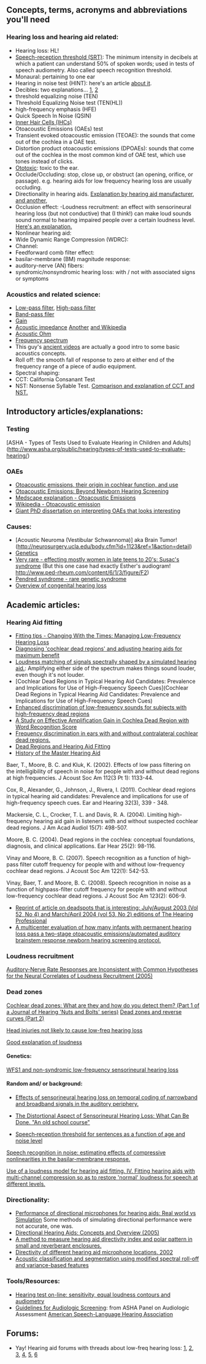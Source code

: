 ## Concepts, terms, acronyms and abbreviations you'll need 

### Hearing loss and hearing aid related: 

- Hearing loss: HL!
- [Speech-reception threshold (SRT)](http://medical-dictionary.thefreedictionary.com/speech+reception+threshold): The minimum intensity in decibels at which a patient can understand 50% of spoken words; used in tests of speech audiometry. Also called speech recognition threshold. 
- Monaural: pertaining to one ear
- Hearing in noise test (HINT): here's an article [about it](http://scholarcommons.usf.edu/cgi/viewcontent.cgi?article=2445&context=etd). 
- Decibles: two explanations... [1](http://www.epd.gov.hk/epd/noise_education/web/ENG_EPD_HTML/m1/intro_5.html), [2]()
- threshold equalizing noise (TEN)
- Threshold Equalizing Noise test (TEN(HL))
- high-frequency emphasis (HFE) 
- Quick Speech In Noise (QSIN)
- [Inner Hair Cells (IHCs)](http://www.cochlea.eu/en/hair-cells/inner-hair-cells-ihcs-stucture)
- Otoacoustic Emissions (OAEs) test 
- Transient evoked otoacoustic emission (TEOAE): the sounds that come out of the cochlea in a OAE test.
- Distortion product otoacoustic emissions (DPOAEs): sounds that come out of the cochlea in the most common kind of OAE test, which use tones instead of clicks. 
- [Ototoxic](http://en.wikipedia.org/wiki/Ototoxicity): toxic to the ear.
- Occlude/Occluding: stop, close up, or obstruct (an opening, orifice, or passage). e.g. hearing aids for low frequency hearing loss are usually occluding. 
- Directionality in hearing aids. [Explanation by hearing aid manufacturer](http://www.sonion.com/Products/~/media/Files/Products/Application%20Notes/Transducers/Directionality_AN_rev005.ashx), [and another](https://starkeypro.com/resources/starkey-evidence/research-resources/directivity-index), 
- Occlusion effect: 
-Loudness recruitment: an effect with sensorineural hearing loss (but not conductive) that (I think!) can make loud sounds sound normal to hearing impaired people over a certain loudness level. [Here's an explanation.](http://www.sens.com/helps/helps_d03.htm)  
- Nonlinear hearing aid:
- Wide Dynamic Range Compression (WDRC):
- Channel:
- Feedforward comb filter effect:
- basilar-membrane (BM) magnitude response:
- auditory-nerve (AN) fibers:
- syndromic/nonsyndromic hearing loss: with / not with associated signs or symptoms

### Acoustics and related science:

- [Low-pass filter](https://en.wikipedia.org/wiki/Low-pass_filter), [High-pass filter](https://en.wikipedia.org/wiki/High-pass_filter)
- [Band-pass filer](https://en.wikipedia.org/wiki/Band-pass_filter)
- [Gain](https://en.wikipedia.org/wiki/Gain)
- [Acoustic impedance](http://www.animations.physics.unsw.edu.au/jw/sound-impedance-intensity.htm) [Another](http://www.phys.unsw.edu.au/jw/z.html) [and Wikipedia](https://en.wikipedia.org/wiki/Acoustic_impedance)
- [Acoustic Ohm](https://en.wikipedia.org/wiki/Acoustic_ohm)
- [Frequency spectrum](https://en.wikipedia.org/wiki/Frequency_spectrum#Physical_acoustics_of_music) 
- This guy's [ancient videos](http://vimeo.com/album/1512837/video/18938334) are actually a good intro to some basic acoustics concepts.
- Roll off: the smooth fall of response to zero at either end of the frequency range of a piece of audio equipment.
- Spectral shaping: 
- CCT: California Consanant Test
- NST: Nonsense Syllable Test. [Comparison and explanation of CCT and NST.](https://starkeypro.com/pdfs/research-briefs/Comparison_of_Adaptive_Versions_of_the_CCT_and_NST.pdf)



## Introductory articles/explanations:

### Testing

[ASHA - Types of Tests Used to Evaluate Hearing in Children and Adults] (http://www.asha.org/public/hearing/types-of-tests-used-to-evaluate-hearing/)

### OAEs

- [Otoacoustic emissions, their origin in cochlear function, and use](http://bmb.oxfordjournals.org/content/63/1/223.full#F1)
- [Otoacoustic Emissions: Beyond Newborn Hearing Screening](http://www.audiologyonline.com/articles/otoacoustic-emissions-beyond-newborn-hearing-838)
- [Medscape explanation - Otoacoustic Emissions](http://emedicine.medscape.com/article/835943-overview)
- [Wikipedia - Otoacoustic emission](http://en.wikipedia.org/wiki/Otoacoustic_emission)
- [Giant PhD dissertation on interpreting OAEs that looks interesting](https://www.google.com/url?sa=t&rct=j&q=&esrc=s&source=web&cd=4&ved=0CEIQFjAD&url=https%3A%2F%2Fdspace.mit.edu%2Fbitstream%2Fhandle%2F1721.1%2F35547%2F73723005.pdf%3Fsequence%3D1&ei=4-k5U-TeAqrFsASk7oDYBg&usg=AFQjCNEWntRjUmz17rY0i3c8wBuU0JQ2gA&sig2=KX3Rnin1zRYOV8aHyXy2rg&bvm=bv.63808443,d.cWc&cad=rja)

### Causes: 
- [Acoustic Neuroma (Vestibular Schwannoma)] aka Brain Tumor! (http://neurosurgery.ucla.edu/body.cfm?id=1123&ref=1&action=detail)
- [Genetics](http://emedicine.medscape.com/article/855875-overview#a0104)
- [Very rare - effecting mostly women in late teens to 20's: Susac's syndrome](http://www.ajnr.org/content/25/3/351.long) (But this one case had exactly Esther's audiogram! http://www.ped-rheum.com/content/6/1/3/figure/F2)
- [Pendred syndrome - rare genetic syndrome](http://www.nidcd.nih.gov/health/hearing/pages/pendred.aspx)
- [Overview of congenital hearing loss](http://www.ncbi.nlm.nih.gov/books/NBK1434/)

## Academic articles: 

### Hearing Aid fitting 

- [Fitting tips - Changing With the Times: Managing Low-Frequency Hearing Loss](http://content.widexpro.com/images/researchArticles/DAR61.pdf)
- [Diagnosing 'cochlear dead regions' and adjusting hearing aids for maximum benefit](http://www.actiononhearingloss.org.uk/your-hearing/biomedical-research/projects-and-research/projects/south-east-and-anglia/diagnosing-cochlear-dead-regions-and-adjusting-hearing-aids-for-maximum-benefit-g18.aspx)
- [Loudness matching of signals spectrally shaped by a simulated hearing aid.](http://www.ncbi.nlm.nih.gov/pubmed/8487527): Amplifying either side of the spectrum makes things sound louder, even though it's not louder.
- [Cochlear Dead Regions in Typical Hearing Aid Candidates: Prevalence and Implications for Use of High-Frequency Speech Cues](Cochlear Dead Regions in Typical Hearing Aid Candidates: Prevalence and Implications for Use of High-Frequency Speech Cues)
- [Enhanced discrimination of low-frequency sounds for subjects with high-frequency dead regions](http://brain.oxfordjournals.org/content/132/2/524.full.pdf)
- [A Study on Effective Amplification Gain in Cochlea Dead Region with Word Recognition Score](http://www.sersc.org/journals/IJBSBT/vol4_no3/1.pdf)
- [Frequency discrimination in ears with and without contralateral cochlear dead regions.](http://www.ncbi.nlm.nih.gov/pubmed/23786393)
- [Dead Regions and Hearing Aid Fitting](http://www.audiologyonline.com/ask-the-experts/dead-regions-and-hearing-aid-35)
- [History of the Master Hearing Aid](http://www.ncbi.nlm.nih.gov/pubmed/23686682) 

Baer, T., Moore, B. C. and Kluk, K. (2002). Effects of low pass filtering on the intelligibility of speech in noise for people with and without dead regions at high frequencies. J Acoust Soc Am 112(3 Pt 1): 1133-44.

Cox, R., Alexander, G., Johnson, J., Rivera, I. (2011). Cochlear dead regions in typical hearing aid candidates: Prevalence and implications for use of high-frequency speech cues. Ear and Hearing 32(3), 339 - 348.

Mackersie, C. L., Crocker, T. L. and Davis, R. A. (2004). Limiting high-frequency hearing aid gain in listeners with and without suspected cochlear dead regions. J Am Acad Audiol 15(7): 498-507.

Moore, B. C. (2004). Dead regions in the cochlea: conceptual foundations, diagnosis, and clinical applications. Ear Hear 25(2): 98-116.

Vinay and Moore, B. C. (2007). Speech recognition as a function of high-pass filter cutoff frequency for people with and without low-frequency cochlear dead regions. J Acoust Soc Am 122(1): 542-53.

Vinay, Baer, T. and Moore, B. C. (2008). Speech recognition in noise as a function of highpass-filter cutoff frequency for people with and without low-frequency cochlear dead regions. J Acoust Soc Am 123(2): 606-9.

- [Reprint of article on deadspots that is interesting: July/August 2003 (Vol 52, No 4) and March/April 2004 (vol 53, No 2) editions of The Hearing Professional](http://celtichearing.blogspot.com/2011_11_01_archive.html)
- [A multicenter evaluation of how many infants with permanent hearing loss pass a two-stage otoacoustic emissions/automated auditory brainstem response newborn hearing screening protocol.](http://www.ncbi.nlm.nih.gov/pubmed/16140706)

### Loudness recruitment

[Auditory-Nerve Rate Responses are Inconsistent with Common Hypotheses for the Neural Correlates of Loudness Recruitment (2005)](http://www.ncbi.nlm.nih.gov/pmc/articles/PMC2538332/)

### Dead zones

[Cochlear dead zones: What are they and how do you detect them? (Part 1 of a Journal of Hearing 'Nuts and Bolts' series)](http://journals.lww.com/thehearingjournal/Fulltext/2009/07000/Cochlear_dead_zones__What_are_they_and_how_do_you.8.aspx)
[Dead zones and reverse curves (Part 2)](http://journals.lww.com/thehearingjournal/Fulltext/2009/08000/Dead_zones_and_reverse_curves.8.aspx)

[Head injuries not likely to cause low-freq hearing loss](http://www.ncbi.nlm.nih.gov/pubmed/24653897)

[Good explanation of loudness](https://www.phonakpro.com/content/dam/phonak/b2b/C_M_tools/Library/background_stories/en/BGS_SoundRecover_Bandwidth_210x280_GB_V1.pdf)

#### Genetics: 

[WFS1 and non-syndromic low-frequency sensorineural hearing loss](http://www.ncbi.nlm.nih.gov/pubmed/24462758)


#### Random and/ or background: 

- [Effects of sensorineural hearing loss on temporal coding of narrowband and broadband signals in the auditory periphery.](http://www.ncbi.nlm.nih.gov/pubmed/23376018)

- [The Distortional Aspect of Sensorineural Hearing Loss: What Can Be Done. "An old school course"](http://www.audiologyonline.com/articles/distortional-aspect-sensorineural-hearing-loss-11976)

- [Speech‐reception threshold for sentences as a function of age and noise level](http://scitation.aip.org/content/asa/journal/jasa/66/5/10.1121/1.383554)

[Speech recognition in noise: estimating effects of compressive nonlinearities in the basilar-membrane response.](http://www.ncbi.nlm.nih.gov/pubmed/17804982)

[Use of a loudness model for hearing aid fitting. IV. Fitting hearing aids with multi-channel compression so as to restore 'normal' loudness for speech at different levels.](http://www.ncbi.nlm.nih.gov/pubmed/10905450)

### Directionality:

- [Performance of directional microphones for hearing aids: Real world vs Simulation](https://www.etymotic.com/publications/erl-0103-2004.pdf) Some methods of simulating directional performance were not accurate, one was. 
- [Directional Hearing Aids: Concepts and Overview (2005)](http://www.audiologyonline.com/articles/directional-hearing-aids-concepts-and-1012)
- [A method to measure hearing aid directivity index and polar pattern in small and reverberant enclosures.](http://www.ncbi.nlm.nih.gov/pubmed/21309640)
- [Directivity of different hearing aid microphone locations. 2002](http://www.ncbi.nlm.nih.gov/pubmed/12467370)
- [Acoustic classification and segmentation using modified spectral roll-off and variance-based features](http://www.sciencedirect.com/science/article/pii/S1051200412002473)

### Tools/Resources:

- [Hearing test on-line: sensitivity, equal loudness contours and audiometry ](http://www.phys.unsw.edu.au/jw/hearing.html)
- [Guidelines for Audiologic Screening](http://www.asha.org/docs/html/GL1997-00199.html): from ASHA Panel on Audiologic Assessment [American Speech-Language Hearing Association](http://www.asha.org)

## Forums:

- Yay! Hearing aid forums with threads about low-freq hearing loss: [1](http://www.hearingaidforums.com/showthread.php?6632-Reverse-Slope-Loss-trying-various-aids-Agil-and-Excelia-Art-looking-for-info&highlight=reverse+slope), [2](http://www.hearingaidforums.com/showthread.php?13177-Agx7&highlight=reverse+slope), [3](http://www.hearingaidforums.com/showthread.php?5466-stupid-question&highlight=reverse+slope), [4](http://www.hearingaidforums.com/showthread.php?3979-Low-Frequency-Loss-Please-Advise&highlight=reverse+slope), [5](http://www.hearingaidforums.com/showthread.php?12912-Reverse-Slope-Hearing-Loss&highlight=reverse+slope), [6]()